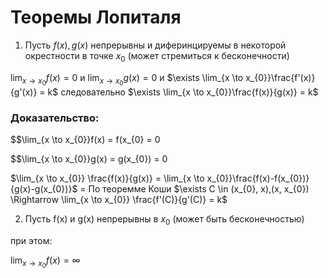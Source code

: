 # Теоремы Лопиталя

1) Пусть $f(x), g(x)$ непрерывны и диферинцируемы в некоторой окрестности в точке $x_{0}$ (может стремиться к бесконечности)

$\lim_{x \to x_{0}} f(x) = 0$ и $\lim_{x \to x_{0}}g(x) = 0$ и $\exists \lim_{x \to x_{0}}\frac{f'(x)}{g'(x)} = k$ следовательно $\exists \lim_{x \to x_{0}}\frac{f(x)}{g(x)} = k$

### Доказательство:

$$\lim_{x \to x_{0}}f(x) = f(x_{0} = 0

$$\lim_{x \to x_{0}}g(x) = g(x_{0}) = 0

$\lim_{x \to x_{0}} \frac{f(x)}{g(x)} = \lim_{x \to x_{0}}\frac{f(x)-f(x_{0})}{g(x)-g(x_{0})}$ = По теоремме Коши $\exists C \in (x_{0}, x),(x, x_{0}) \Rightarrow \lim_{x \to x_{0}} \frac{f'(C)}{g'(C)} = k$

2) Пусть f(x) и g(x) непрерывны в $x_{0}$ (может быть бесконечностью)

при этом:

$\lim_{x \to x_{0}} f(x) = \infty$
